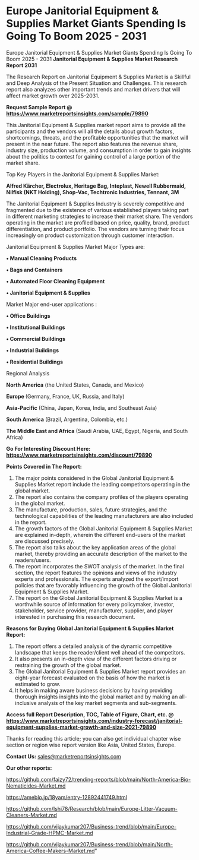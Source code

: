 # Europe Janitorial Equipment & Supplies Market Giants Spending Is Going To Boom 2025 - 2031
Europe Janitorial Equipment & Supplies Market Giants Spending Is Going To Boom 2025 - 2031
<strong>Janitorial Equipment & Supplies Market Research Report 2031</strong>

The Research Report on Janitorial Equipment & Supplies Market is a Skillful and Deep Analysis of the Present Situation and Challenges. This research report also analyzes other important trends and market drivers that will affect market growth over 2025-2031.

<strong>Request Sample Report @ <a href=https://www.marketreportsinsights.com/sample/79890>https://www.marketreportsinsights.com/sample/79890</a></strong>

This Janitorial Equipment & Supplies market report aims to provide all the participants and the vendors will all the details about growth factors, shortcomings, threats, and the profitable opportunities that the market will present in the near future. The report also features the revenue share, industry size, production volume, and consumption in order to gain insights about the politics to contest for gaining control of a large portion of the market share.

Top Key Players in the Janitorial Equipment & Supplies Market:

<strong>Alfred Kärcher, Electrolux, Heritage Bag, Inteplast, Newell Rubbermaid, Nilfisk (NKT Holding), Shop-Vac, Techtronic Industries, Tennant, 3M</strong>

The Janitorial Equipment & Supplies Industry is severely competitive and fragmented due to the existence of various established players taking part in different marketing strategies to increase their market share. The vendors operating in the market are profiled based on price, quality, brand, product differentiation, and product portfolio. The vendors are turning their focus increasingly on product customization through customer interaction.

Janitorial Equipment & Supplies Market Major Types are:

<strong>• Manual Cleaning Products

• Bags and Containers

• Automated Floor Cleaning Equipment

• Janitorial Equipment & Supplies</strong>

Market Major end-user applications :

<strong>• Office Buildings

• Institutional Buildings

• Commercial Buildings

• Industrial Buildings

• Residential Buildings</strong>

Regional Analysis

</u><strong><b>North America</b></strong> (the United States, Canada, and Mexico)

<strong><b>Europe </b></strong>(Germany, France, UK, Russia, and Italy)

<strong><b>Asia-Pacific</b></strong> (China, Japan, Korea, India, and Southeast Asia)

<strong><b>South America</b></strong> (Brazil, Argentina, Colombia, etc.)

<strong><b>The Middle East and Africa</b></strong> (Saudi Arabia, UAE, Egypt, Nigeria, and South Africa)

<strong>Go For Interesting Discount Here: <a href=https://www.marketreportsinsights.com/discount/79890>https://www.marketreportsinsights.com/discount/79890</a></strong>

<strong>Points Covered in The Report:</strong>
<ol>
  <li>The major points considered in the Global Janitorial Equipment & Supplies Market report include the leading competitors operating in the global market.</li>
  <li>The report also contains the company profiles of the players operating in the global market.</li>
  <li>The manufacture, production, sales, future strategies, and the technological capabilities of the leading manufacturers are also included in the report.</li>
  <li>The growth factors of the Global Janitorial Equipment & Supplies Market are explained in-depth, wherein the different end-users of the market are discussed precisely.</li>
  <li>The report also talks about the key application areas of the global market, thereby providing an accurate description of the market to the readers/users.</li>
  <li>The report incorporates the SWOT analysis of the market. In the final section, the report features the opinions and views of the industry experts and professionals. The experts analyzed the export/import policies that are favorably influencing the growth of the Global Janitorial Equipment & Supplies Market.</li>
  <li>The report on the Global Janitorial Equipment & Supplies Market is a worthwhile source of information for every policymaker, investor, stakeholder, service provider, manufacturer, supplier, and player interested in purchasing this research document.</li>
</ol>
<strong>Reasons for Buying Global Janitorial Equipment & Supplies Market Report:</strong>

<ol>
  <li>The report offers a detailed analysis of the dynamic competitive landscape that keeps the reader/client well ahead of the competitors.</li>
  <li>It also presents an in-depth view of the different factors driving or restraining the growth of the global market.</li>
  <li>The Global Janitorial Equipment & Supplies Market report provides an eight-year forecast evaluated on the basis of how the market is estimated to grow.</li>
  <li>It helps in making aware business decisions by having providing thorough insights insights into the global market and by making an all-inclusive analysis of the key market segments and sub-segments.</li>
</ol>
<strong>Access full Report Description, TOC, Table of Figure, Chart, etc. @ <a href=https://www.marketreportsinsights.com/industry-forecast/janitorial-equipment-supplies-market-growth-and-size-2021-79890>https://www.marketreportsinsights.com/industry-forecast/janitorial-equipment-supplies-market-growth-and-size-2021-79890</a></strong>


Thanks for reading this article; you can also get individual chapter wise section or region wise report version like Asia, United States, Europe.

<strong>Contact Us:</strong>
sales@marketreportsinsights.com

<strong>Our other reports:</strong>

<a href=https://github.com/faizy72/trending-reports/blob/main/North-America-Bio-Nematicides-Market.md>https://github.com/faizy72/trending-reports/blob/main/North-America-Bio-Nematicides-Market.md</a>

<a href=https://ameblo.jp/18yam/entry-12892441749.html>https://ameblo.jp/18yam/entry-12892441749.html</a>

<a href=https://github.com/Ishi78/Research/blob/main/Europe-Litter-Vacuum-Cleaners-Market.md>https://github.com/Ishi78/Research/blob/main/Europe-Litter-Vacuum-Cleaners-Market.md</a>

<a href=https://github.com/vijaykumar207/Business-trend/blob/main/Europe-Industrial-Grade-HPMC-Market.md>https://github.com/vijaykumar207/Business-trend/blob/main/Europe-Industrial-Grade-HPMC-Market.md</a>

<a href=https://github.com/vijaykumar207/Business-trend/blob/main/North-America-Coffee-Makers-Market.md>https://github.com/vijaykumar207/Business-trend/blob/main/North-America-Coffee-Makers-Market.md</a>"
